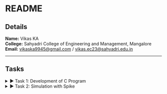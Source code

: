 # README

## Details

**Name:** Vikas KA  
**College:** Sahyadri College of Engineering and Management, Mangalore  
**Email:** [vikaska9945@gmail.com](mailto:vikaska9945@gmail.com) / [vikas.ec23@sahyadri.edu.in](mailto:vikas.ec23@sahyadri.edu.in)

---

## Tasks

<details>
<summary>▶ Task 1: Development of C Program</summary>

### Files:
1. [C-programming output snapshot](./Task1/c%20programm%20output%20snapshot.png)
2. [RISC-V (O1, Ofast)](./Task1/riscv%20(O1,Ofast).png)
3. [RISC-V 1 (O1)](./Task1/riscv%201(O1).png)
4. [RISC-V 2 (Ofast)](./Task1/riscv%202%20(Ofast).png)
5. [Ubuntu screenshot](./Task1/ubuntu%20screenshot.png)

</details>

<details>
<summary>▶ Task 2: Simulation with Spike</summary>

### Files:
1. [C code compiled for Spike simulation](./Task2/C%20code%20complied%20or%20spike%20simulation.png)
2. [Debugging screenshot](./Task2/Debugging.png)
3. [Objdump using -O1 format](./Task2/Objdump%20using%20-O1%20farmat.png)
4. [Objdump using -Ofast format](./Task2/Objdump%20using%20-Ofast%20format.png)

</details>
